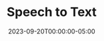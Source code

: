 ---
layout: ext_single
title: Speech to Text
slug: stt-k
desc: Transcribe speech in real time. Multiple engines supported.
category: audio
date: '2023-09-20T00:00:00-05:00'
permalink: extensions/audio/stt-k
download_url: https://christinak.itch.io/speech-to-text
developer_name: Christina K.
developer_url: https://christinak.itch.io
icon_local: stt_icon.png
trailer: https://www.youtube.com/embed/mnBkmQNGU0k
screenshots_local: sttk.png
version: 1.0
sammi_version: 2023.2.2
platform: Any
overview: |
    <div class="alert alert-info mt-3" role="alert">Currently available to my <a href="https://www.patreon.com/Christinna">Patrons as an early access perk.</a></div>

    **Turn your speech into text effortlessly with SAMMI Speech To Text!** 

    #### Supported Engines

    ##### Google Cloud
    Google Cloud's free tier allows you to transcribe 60 minutes of audio **completely free each month**  

    [Pricing Info](https://cloud.google.com/speech-to-text/pricing) / [Supported Languages](https://cloud.google.com/speech-to-text/docs/speech-to-text-supported-languages)  

    ##### OpenAI
    OpenAI provides high-quality speech-to-text capabilities.
    Currently, OpenAI does not provide a free tier. 

    [Pricing Info](https://openai.com/pricing) (under Audio models - Whisper) / [Supported Languages](https://help.openai.com/en/articles/7031512-whisper-api-faq)  

    ##### Microsoft Azure
    Azure's free tier allows you to transcribe 5 hours of audio **completely free each month**.

    [Pricing Info](https://azure.microsoft.com/en-ca/pricing/details/cognitive-services/speech-services/) / [Supported Languages](https://learn.microsoft.com/en-us/azure/ai-services/speech-service/language-support?tabs=stt)  

    #### Features
    ##### Language Selection
    Easily select the language you want to transcribe in, for better transcription accuracy.

    ##### Profanity Filter
    Some engines offer additional features like a profanity filter for cleaner transcriptions.

    ##### Auto Stop
    Configure the extension to automatically stop transcribing when silence is detected.

    ##### Usage Logging
    Keep track of your usage statistics with the built-in logging feature.

    #### Important Note
    - The extension is not intended to be used for live captioning, but rather for one time Speech to Text requests, similar to how 'Ok Google' or 'Hey Alexa' works.
    - The extension works best with Bridge running within OBS dock. I can't guarantee its performance outside OBS. 
    - You'll need a credit card to use any of these services.

    *Icon generated by OpenAI*
setup: |
    0. Please make sure your SAMMI is updated to the latest version. OBS 29 or higher recommended.
    1. Install the extension. You can follow the [Extension Install Guide](https://sammi.solutions/docs/faq/general#installanextension).
    2. Add the `--use-fake-ui-for-media-stream` flag to your OBS executable (if Bridge is running as a dock in OBS):
        1. Navigate to where your OBS shortcut or obs64.exe is located. This could be on your desktop, taskbar, or in the Start menu. Alternatively, find the obs64.exe file in your Program Files folder.
        2. If you're using the obs64.exe, right-click on it and choose Create shortcut..
        3. Modify Properties: Right-click on the new shortcut and choose Properties.
        4. Add Flag: In the Target field, you'll see the path to obs64.exe. Add a space at the end of this line and then add `--use-fake-ui-for-media-stream`. The Target field should look something like this: `"C:\Program Files\obs-studio\bin\64bit\obs64.exe" --use-fake-ui-for-media-stream``
        5. Click OK or Apply to save these changes. 
        6. Now, whenever you launch OBS from this shortcut, it will run with this particular flag, which is required for this extension. 
        ![Flag added to OBS shortcut correctly](sttk_flag.png)
    3. Navigate to the premade deck and open the Settings button to set up the extension: 
       - **General Settings**
         - Default Engine - Default engine to use in all your queries
         - Silence Length - If Auto Stop is enabled, the transcription will automatically stop after X seconds of silence
         - Silence Threshold - Define what level of noise is considered 'silence', adjust for noisier settings
         - Log Usage - Track your usage with Get and Reset Usage commands. Accuracy is not guaranteed, setting up billing alerts is **STRONGLY ADVISED** for all used services to avoid unexpected charges.
    4. Check your recording device is correctly set (only available if Bridge is running inside OBS dock)
       - Navigate to Bridge - STT by K tab and optionally choose a different recording device
    5. Continue setting up your desired engine inside Settings button. See more information for each engine and its settings below. 

    <div class="alert alert-warning mt-2" role="alert">If you're running Bridge outside of OBS (NOT recommended), you must go to the Bridge - STT by K tab and click 'Allow Recording' to grant Bridge microphone access every time you refresh Bridge or relaunch SAMMI.</div>

    #### Available Engines

    ##### Google Cloud
    Free 60 minutes/month. You can monitor usage at Google Cloud - Billing - Overview.  
    Strongly Advised: Configure notifications at Google Cloud - Billing - Budgets & alerts.  


    **Settings (accessed via Settings button):**
    - Google Cloud API Key - Your Google Cloud API Key with Text to Speech API enabled
    - Language - Transcription language
    - Profanity Filter - Attempts to filter out profanities, replaces all but the initial character in each filtered word with ****
    - Enable Punctuation - Adds punctuation to results (only in select languages)
    - Enable Emoji - Converts spoken emojis to Unicode symbols in the text

    **How to create Google Cloud account and an API key**: 
    1. Log in or sign up at [Google Cloud](https://console.cloud.google.com)
    2. Watch the video below. 
        - At `0:50` enable Cloud Speech-to-Text API instead and at `1:35` restrict the API key to Cloud Speech-to-Text API instead. 
        - Ignore everything else after `1:50` and simply copy paste the API key into the 'Google Cloud API key' box in the Google Cloud settings command.
       [video](https://www.youtube.com/embed/gO8q4d4d-nw)[/video] 
    3. Don't forget to set up a payment method under [Billing](https://console.cloud.google.com/billing).    

    <hr>

    ##### OpenAI
    No free tier. You can monitor usage at [OpenAI Dashboard](https://platform.openai.com/account/usage)  
    Strongly Advised: [Set usage limits](https://platform.openai.com/account/billing/limits)  

    **Settings: (accessed via Settings button):**
    - OpenAI API Key - Find yours at [OpenAI platform](https://platform.openai.com/account/api-keys)
    - Language - Transcription language

    **How to create an OpenAI account and an API key:**
    1. Log in or sign up at [OpenAI Dashboard](https://platform.openai.com)
    1. Watch the video below:
       [video](https://www.youtube.com/embed/WvN76bWwwiU)[/video] 
    2. Don't forget to set up a payment method under [Billing - Payment methods](https://platform.openai.com/account/billing/payment-methods).  

    <hr>

    ##### Microsoft Azure
    Free 5 hours/month. You can monitor usage at [Azure Portal](https://portal.azure.com/#view/Microsoft_Azure_CostManagement/Menu/~/overview)  
    Strongly Advised: Setup a budget at [Cost Management and Budgets](https://portal.azure.com/#view/Microsoft_Azure_CostManagement/Menu/~/budgets)  

    **Settings: (accessed via Settings button):**
    - Azure API Key - Azure API key for the Resource that's configured for SpeechServices in your [Azure Portal](https://portal.azure.com)
    - Azure region - Azure region for the Resource that's configured for SpeechServices
    - Language - Transcription language
    - Profanity Filter - Specify how to handle profanity in transcriptions: 
                        - masked - replaces profanity with asterisks
                        - removed - removes all profanity from the result.
                        - raw - includes profanity in the result.

    **How to create an Azure account and an API key**:\
    1. Log in or sign up at [Azure Portal](https://portal.azure.com)
    2. Setup your billing account at [Cost Management + Billing](https://portal.azure.com/#view/Microsoft_Azure_GTM/ModernBillingMenuBlade/~/BillingAccounts)
    3. Watch the video below: 
       [video](https://www.youtube.com/embed/-lQrn_uE1dg)[/video] 
    Note: When creating the new resource as shown in the video, create or use an existing Resource Group, and select region closest to your location. 

    #### Transcribing
    To record and transcribe speech using your microphone, use the **STT by K Transcribe** command. 
    You can start, stop, or cancel the recording as needed.
    The transcription will be saved in the variable name you specify in the Start action.

    **Time limits:** 
    - Google Cloud: Up to 1 minute per transcription
    - OpenAI: Up to 2 minutes per transcription
    - Azure: Up to 1 minute per transcription  

    | Box Name | Description| 
    |----------|------------|
    | Action | Start - begin recording your voice to transcribe <br/> Stop - end recording and send the audio to be transcribed <br/> Cancel - stop recording without saving or transcribing the audio
    |Engine | Use the default engine from Settings, or select a specific one
    |Stop Automatically | Stops recording automatically when no sound is detected. You can change the silence level and amount of seconds in Settings.
    |Save Variable As (status)| current status, can be one of the following values: <br/> `listening` - actively listening to you speaking <br/> `processing` - processing the recorded speech, not listening anymore <br/> `ok` - speech processed and saved in the Save Variable As (result) <br/> `error` - something went wrong
    | Save Variable As (result) | Variable name to save the transcription result into. This is only used for the 'Start' action. Will be saved as an empty string if there's an error.
    {:class='table table-secondary w-auto table-hover text-break'}

    <div class="alert alert-warning mt-2" role="alert">If 'Automatic Stop' isn't selected or set up correctly, and you do not use STT by K Transcribe command with the 'Stop' action, the recording will be cancelled if it goes over the specified time limit.</div>

    #### Getting and Resetting Usage
    You can use STT by K usage command to get the current usage or reset usage for all the engines. Useful to do at the end of the billing month.

    <div class="alert alert-info mt-2" role="alert">To enable usage logging, please see General Settings inside the Settings button.</div>
privacy_collect: false
---